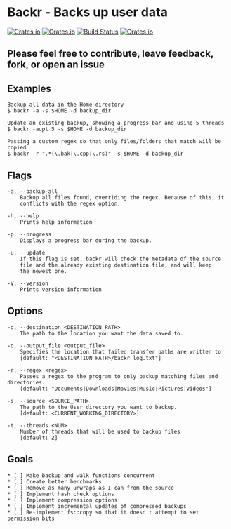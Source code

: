 
# Backr - Backs up user data

[![Crates.io](https://img.shields.io/crates/l/backr.svg)](https://crates.io/crates/backr) [![Crates.io](https://img.shields.io/crates/v/backr.svg)](https://crates.io/crates/backr) [![Build Status](https://travis-ci.org/martinak1/backr.svg?logo=travis&branch=master)](https://travis-ci.org/martinak1/backr) [![Crates.io](https://img.shields.io/crates/d/backr.svg)](https://crates.io/crates/backr)

## Please feel free to contribute, leave feedback, fork, or open an issue

## Examples

    Backup all data in the Home directory
    $ backr -a -s $HOME -d backup_dir

    Update an existing backup, showing a progress bar and using 5 threads
    $ backr -aupt 5 -s $HOME -d backup_dir

    Passing a custom regex so that only files/folders that match will be copied
    $ backr -r ".*(\.bak|\.cpp|\.rs)" -s $HOME -d backup_dir

## Flags

    -a, --backup-all
        Backup all files found, overriding the regex. Because of this, it
        conflicts with the regex option.

    -h, --help
        Prints help information

    -p, --progress
        Displays a progress bar during the backup.

    -u, --update
        If this flag is set, backr will check the metadata of the source 
        file and the already existing destination file, and will keep
        the newest one.

    -V, --version
        Prints version information

## Options

    -d, --destination <DESTINATION_PATH>
        The path to the location you want the data saved to.

    -o, --output_file <output_file>
        Specifies the location that failed transfer paths are written to
        [default: "<DESTINATION_PATH>/backr_log.txt"]

    -r, --regex <regex>
        Passes a regex to the program to only backup matching files and directories.
        [default: "Documents|Downloads|Movies|Music|Pictures|Videos"]

    -s, --source <SOURCE_PATH>
        The path to the User directory you want to backup.
        [default: <CURRENT_WORKING_DIRECTORY>]

    -t, --threads <NUM>
        Number of threads that will be used to backup files
        [default: 2]

## Goals

    * [ ] Make backup and walk functions concurrent
    * [ ] Create better benchmarks
    * [ ] Remove as many unwraps as I can from the source
    * [ ] Implement hash check options
    * [ ] Implement compression options
    * [ ] Implement incremental updates of compressed backups
    * [ ] Re-implement fs::copy so that it doesn't attempt to set permission bits